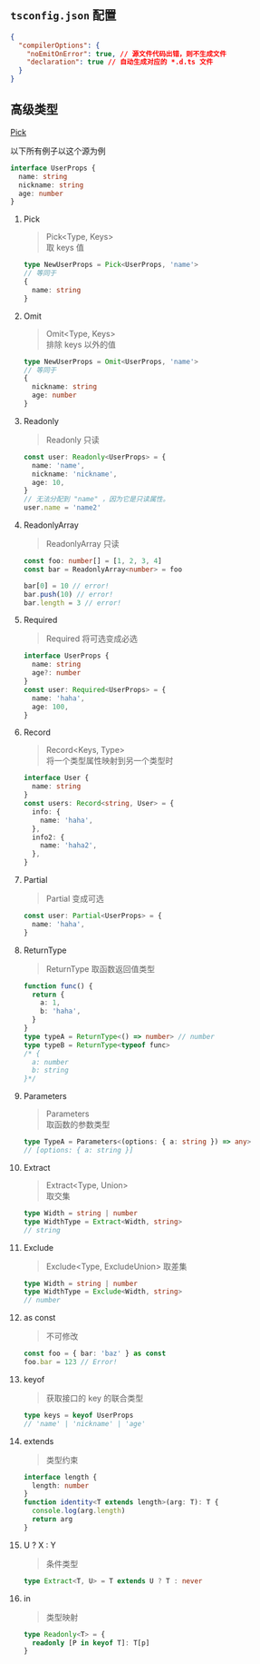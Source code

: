 ## `tsconfig.json` 配置

```json
{
  "compilerOptions": {
    "noEmitOnError": true, // 源文件代码出错，则不生成文件
    "declaration": true // 自动生成对应的 *.d.ts 文件
  }
}
```

## 高级类型

[Pick](#Pick)

以下所有例子以这个源为例

```typescript
interface UserProps {
  name: string
  nickname: string
  age: number
}
```

1. Pick

   > Pick<Type, Keys>  
   > 取 keys 值

   ```typescript
   type NewUserProps = Pick<UserProps, 'name'>
   // 等同于
   {
     name: string
   }
   ```

1. Omit

   > Omit<Type, Keys>  
   > 排除 keys 以外的值

   ```typescript
   type NewUserProps = Omit<UserProps, 'name'>
   // 等同于
   {
     nickname: string
     age: number
   }
   ```

1. Readonly

   > Readonly<Type>
   > 只读

   ```typescript
   const user: Readonly<UserProps> = {
     name: 'name',
     nickname: 'nickname',
     age: 10,
   }
   // 无法分配到 "name" ，因为它是只读属性。
   user.name = 'name2'
   ```

1. ReadonlyArray

   > ReadonlyArray<Type>
   > 只读

   ```typescript
   const foo: number[] = [1, 2, 3, 4]
   const bar = ReadonlyArray<number> = foo

   bar[0] = 10 // error!
   bar.push(10) // error!
   bar.length = 3 // error!
   ```

1. Required

   > Required<Type>
   > 将可选变成必选

   ```typescript
   interface UserProps {
     name: string
     age?: number
   }
   const user: Required<UserProps> = {
     name: 'haha',
     age: 100,
   }
   ```

1. Record

   > Record<Keys, Type>  
   > 将一个类型属性映射到另一个类型时

   ```typescript
   interface User {
     name: string
   }
   const users: Record<string, User> = {
     info: {
       name: 'haha',
     },
     info2: {
       name: 'haha2',
     },
   }
   ```

1. Partial

   > Partial<Type>
   > 变成可选

   ```typescript
   const user: Partial<UserProps> = {
     name: 'haha',
   }
   ```

1. ReturnType

   > ReturnType<Type>
   > 取函数返回值类型

   ```typescript
   function func() {
     return {
       a: 1,
       b: 'haha',
     }
   }
   type typeA = ReturnType<() => number> // number
   type typeB = ReturnType<typeof func>
   /* {
     a: number
     b: string
   }*/
   ```

1. Parameters

   > Parameters<Type>  
   > 取函数的参数类型

   ```typescript
   type TypeA = Parameters<(options: { a: string }) => any>
   // [options: { a: string }]
   ```

1. Extract

   > Extract<Type, Union>  
   > 取交集

   ```typescript
   type Width = string | number
   type WidthType = Extract<Width, string>
   // string
   ```

1. Exclude

   > Exclude<Type, ExcludeUnion>
   > 取差集

   ```typescript
   type Width = string | number
   type WidthType = Exclude<Width, string>
   // number
   ```

1. as const

   > 不可修改

   ```typescript
   const foo = { bar: 'baz' } as const
   foo.bar = 123 // Error!
   ```

1. keyof

   > 获取接口的 key 的联合类型

   ```typescript
   type keys = keyof UserProps
   // 'name' | 'nickname' | 'age'
   ```

1. extends

   > 类型约束

   ```typescript
   interface length {
     length: number
   }
   function identity<T extends length>(arg: T): T {
     console.log(arg.length)
     return arg
   }
   ```

1. U ? X : Y

   > 条件类型

   ```typescript
   type Extract<T, U> = T extends U ? T : never
   ```

1. in

   > 类型映射

   ```typescript
   type Readonly<T> = {
     readonly [P in keyof T]: T[p]
   }
   ```
